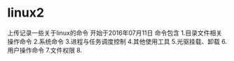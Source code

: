 # linux2
上传记录一些关于linux的命令 
开始于2016年07月11日 
命令包含 
1.目录文件相关操作命令 
2.系统命令 
3.进程与任务调度控制 
4.其他使用工具 
5.光驱挂载、卸载 
6.用户操作命令 
7.文件权限 
8.
